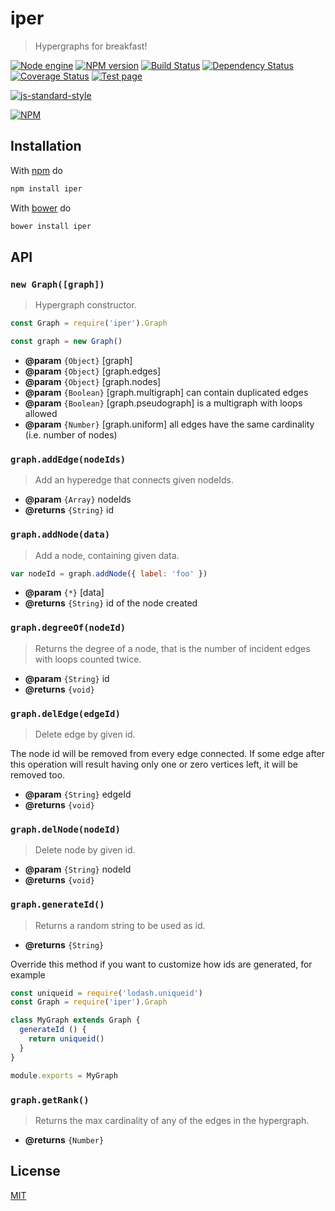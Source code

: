 # iper

> Hypergraphs for breakfast!

[![Node engine](https://img.shields.io/node/v/iper.svg)](https://nodejs.org/en/) [![NPM version](https://badge.fury.io/js/iper.svg)](http://badge.fury.io/js/iper) [![Build Status](https://travis-ci.org/fibo/iper.svg?branch=master)](https://travis-ci.org/fibo/iper?branch=master) [![Dependency Status](https://gemnasium.com/fibo/iper.svg)](https://gemnasium.com/fibo/iper) [![Coverage Status](https://coveralls.io/repos/fibo/iper/badge.svg?branch=master)](https://coveralls.io/r/fibo/iper?branch=master) [![Test page](https://img.shields.io/badge/test-page-blue.svg)](http://g14n.info/iper/test)

[![js-standard-style](https://cdn.rawgit.com/feross/standard/master/badge.svg)](https://github.com/feross/standard)

[![NPM](https://nodei.co/npm-dl/iper.png)](https://nodei.co/npm-dl/iper/)

## Installation

With [npm](https://npmjs.org/) do

```bash
npm install iper
```

With [bower](http://bower.io/) do

```bash
bower install iper
```

## API

### `new Graph([graph])`

> Hypergraph constructor.

```javascript
const Graph = require('iper').Graph

const graph = new Graph()
```

* **@param** `{Object}` [graph]
* **@param** `{Object}` [graph.edges]
* **@param** `{Object}` [graph.nodes]
* **@param** `{Boolean}` [graph.multigraph] can contain duplicated edges
* **@param** `{Boolean}` [graph.pseudograph] is a multigraph with loops allowed
* **@param** `{Number}` [graph.uniform] all edges have the same cardinality (i.e. number of nodes)

### `graph.addEdge(nodeIds)`

> Add an hyperedge that connects given nodeIds.

* **@param** `{Array}` nodeIds
* **@returns** `{String}` id

### `graph.addNode(data)`

> Add a node, containing given data.

```javascript
var nodeId = graph.addNode({ label: 'foo' })
```

* **@param** `{*}` [data]
* **@returns** `{String}` id of the node created

### `graph.degreeOf(nodeId)`

> Returns the degree of a node, that is the number of incident edges with loops counted twice.

* **@param** `{String}` id
* **@returns** `{void}`

### `graph.delEdge(edgeId)`

> Delete edge by given id.

The node id will be removed from every edge connected.
If some edge after this operation will result having only one or zero
vertices left, it will be removed too.

* **@param** `{String}` edgeId
* **@returns** `{void}`

### `graph.delNode(nodeId)`

> Delete node by given id.

* **@param** `{String}` nodeId
* **@returns** `{void}`

### `graph.generateId()`

> Returns a random string to be used as id.

* **@returns** `{String}`

Override this method if you want to customize how ids are generated, for example

```javascript
const uniqueid = require('lodash.uniqueid')
const Graph = require('iper').Graph

class MyGraph extends Graph {
  generateId () {
    return uniqueid()
  }
}

module.exports = MyGraph
```


### `graph.getRank()`

> Returns the max cardinality of any of the edges in the hypergraph.

* **@returns** `{Number}`

## License

[MIT](http://www.g14n.info/mit-license)
